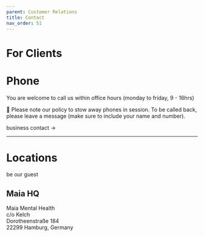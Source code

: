 ```yaml
---
parent: Customer Relations
title: Contact
nav_order: 51
---
```


# For Clients
# Phone
You are welcome to call us within office hours (monday to friday, 9 - 16hrs)

📵 Please note our policy to stow away phones in session.
To be called back, please leave a message (make sure to include your name and number).

business contact →


---


# Locations
be our guest

## Maia HQ
Maia Mental Health<br>
c/o Kelch<br>
Dorotheenstraße 184<br>
22299 Hamburg, Germany
